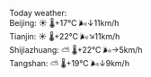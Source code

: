 Today weather:  
Beijing: ☀️   🌡️+17°C 🌬️↓11km/h  
Tianjin: ☀️   🌡️+22°C 🌬️↘11km/h  
Shijiazhuang: ⛅️  🌡️+22°C 🌬️→5km/h  
Tangshan: ⛅️  🌡️+19°C 🌬️↓9km/h  
